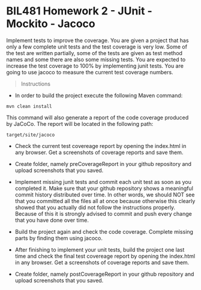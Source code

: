 # BIL481 Homework 2 - JUnit - Mockito - Jacoco

Implement tests to improve the coverage. You are given a project that has only a few complete unit tests and the test coverage is very low. Some of the test are written partially, some of the tests are given as test method names and some there are also some missing tests. You are expected to increase the test coverage to 100% by implementing junit tests. You are going to use jacoco to measure the current test coverage numbers.

> Instructions

- In order to build the project execute the following Maven command:

```shell
mvn clean install
```

This command will also generate a report of the code coverage produced by JaCoCo. The report will be located in the following path:

```shell
target/site/jacoco
```

- Check the current test covereage report by opening the index.html in any browser. Get a screenshots of coverage reports and save them.

- Create folder, namely preCoverageReport in your github repository and upload screenshots that you saved.

- Implement missing junit tests and commit each unit test as soon as you completed it. Make sure that your github repository shows a meaningful commit history distributed over time. In other words, we should NOT see that you committed all the files all at once because otherwise this clearly showed that you actually did not follow the instructions properly. Because of this it is strongly advised to commit and push every change that you have done over time.

- Build the project again and check the code coverage. Complete missing parts by finding them using jacoco. 

- After finishing to implement your unit tests, build the project one last time and check the final test covereage report by opening the index.html in any browser. Get a screenshots of coverage reports and save them.

- Create folder, namely postCoverageReport in your github repository and upload screenshots that you saved.



